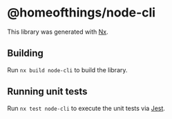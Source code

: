 # @homeofthings/node-cli

This library was generated with [Nx](https://nx.dev).

## Building

Run `nx build node-cli` to build the library.

## Running unit tests

Run `nx test node-cli` to execute the unit tests via [Jest](https://jestjs.io).
